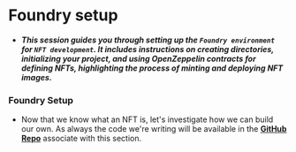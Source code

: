 # Foundry setup
- ***This session guides you through setting up the `Foundry environment` for `NFT development`. It includes instructions on creating directories, initializing your project, and using OpenZeppelin contracts for defining NFTs, highlighting the process of minting and deploying NFT images.***

### Foundry Setup
- Now that we know what an NFT is, let's investigate how we can build our own. As always the code we're writing will be available in the **[GitHub Repo](https://github.com/Cyfrin/foundry-nft-cu)** associate with this section.
